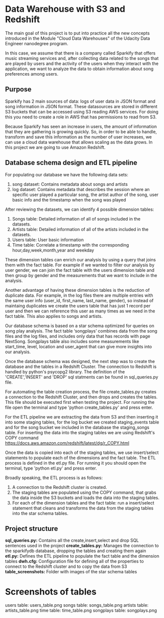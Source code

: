 # Data Warehouse with S3 and Redshift
The main goal of this project is to put into practice all the new concepts introduced in the Module "Cloud Data Warehouses" of the Udacity Data Engineer nanodegree program. 

In this case, we assume that there is a company called Sparkify that offers music streaming services and, after collecting data related to the songs that are played by users and the activity of the users when they interact with the application, we want to analyze the data to obtain information about song preferences among users.

## Purpose
Sparkify has 2 main sources of data: logs of user data in JSON format and song information in JSON format. These datasources are stored in different S3 buckets that can be accessed using S3 reading AWS services. For doing this you need to create a role in AWS that has permissions to read from S3.

Because Sparkify has seen an increase in users, the amount of information that they are gathering is growing quickly. So, in order to be able to handle, transform and save this information as the number of user increases, we can use a cloud data warehouse that allows scaling as the data grows. In this project we are going to use Amazon Redshift.


## Database schema design and ETL pipeline
For populating our database we have the following data sets:
1. song dataset: Contains metadata about songs and artists
2. log dataset: Contains metadata that describes the session where an specific user played a particular song, the artist author of the song, user basic info and the timestamp when the song was played

After reviewing the datasets, we can identify 4 possible dimension tables:
1. Songs table: Detailed information of all of songs included in the datasets.
2. Artists table: Detailed information of all of the artists included in the datasets.
3. Users table: User basic information
4. Time table: Correlate a timestamp with the corresponding hour,day,week,month,year and weekday

These dimension tables can enrich our analysis by using a query that joins them with the fact table. For example if we wanted to filter our analysis by user gender, we can join the fact table with the users dimension table and then group by gender and the measurements that we want to include in the analysis.

Another advantage of having these dimension tables is the reduction of duplicate data. For example, in the log files there are multiple entries with the same user info (user_id, first_name, last_name, gender), so instead of maintaing duplicates we create the users table that has just 1 record per user and then we can reference this user as many times as we need in the fact table. This also applies to songs and artists.

Our database schema is based on a star schema optimized for queries on song play analysis. The fact table ‘songplays’ combines data from the song files and the log files, and includes only data that has records with page NextSong. Songplays table also includes some measurements like start_time, level, location and user_agent that can give more insights into our analysis.

Once the database schema was designed, the next step was to create the database and the tables in a Redshift Cluster. The connection to Redshift is handled by python's psycopg2 library. The definition of the 'CREATE','INSERT' and 'DROP' sql statments can be found in sql_queries.py file. 

For automating the table creation process, the file create_tables.py creates a connection to the Redshift Cluster, and then drops and creates the tables. This file should be executed first when testing the project. For running the file open the terminal and type 'python create_tables.py' and press enter.

For the ETL pipeline we are extracting the data from S3 and then inserting it into some staging tables, for the log bucket we created staging_events table and for the song bucket we included in the database the staging_songs table. For inserting the data into the staging tables we are using Redshift's COPY command https://docs.aws.amazon.com/redshift/latest/dg/r_COPY.html 

Once the data is copied into each of the staging tables, we use insert/select statements to populate each of the dimensions and the fact table. The ETL process is defined in the etl.py file. For running it you should open the terminal, type 'python etl.py' and press enter. 

Broadly speaking, the ETL process is as follows:
1. A connection to the Redshift cluster is created.
2. The staging tables are populated using the COPY command, that grabs the data inside the S3 buckets and loads the data into the staging tables.
3. For each of the dimension tables and the fact table: run a insert/select statement that cleans and transforms the data from the staging tables into the star schema tables.


## Project structure

**sql_queries.py:** Contains all the create,insert,select and drop SQL sentences used in the project
**create_tables.py:** Manages the connection to the sparkifydb database, dropping the tables and creating them again
**etl.py:** Defines the ETL pipeline to populate the fact table and the dimension tables
**dwh.cfg:** Configuration file for defining all of the properties to connect to the Redshift cluster and to copy the data from S3
**table_screenshots:** Folder with images of the star schema tables

# Screenshots of tables
users table: users_table.png
songs table: songs_table.png
artists table: artists_table.png
time table: time_table.png
songplays table: songplays.png
